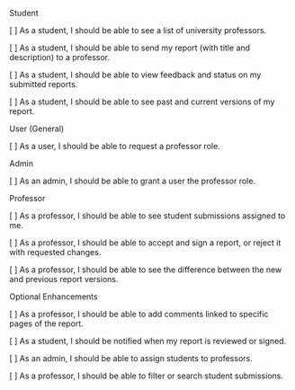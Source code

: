 Student

[ ] As a student, I should be able to see a list of university professors.

[ ] As a student, I should be able to send my report (with title and description) to a professor.

[ ] As a student, I should be able to view feedback and status on my submitted reports.

[ ] As a student, I should be able to see past and current versions of my report.

User (General)

[ ] As a user, I should be able to request a professor role.

Admin

[ ] As an admin, I should be able to grant a user the professor role.

Professor

[ ] As a professor, I should be able to see student submissions assigned to me.

[ ] As a professor, I should be able to accept and sign a report, or reject it with requested changes.

[ ] As a professor, I should be able to see the difference between the new and previous report versions.

Optional Enhancements

[ ] As a professor, I should be able to add comments linked to specific pages of the report.

[ ] As a student, I should be notified when my report is reviewed or signed.

[ ] As an admin, I should be able to assign students to professors.

[ ] As a professor, I should be able to filter or search student submissions.
